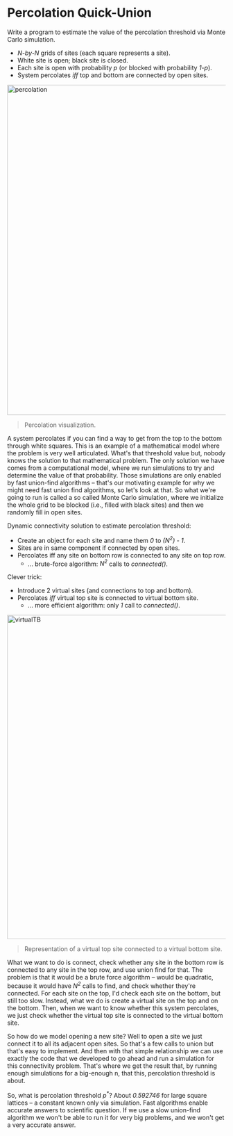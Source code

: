 # Percolation Quick-Union

Write a program to estimate the value of the percolation threshold via Monte Carlo simulation. 
- <i>N-by-N</i> grids of sites (each square represents a site).
- White site is open; black site is closed.
- Each site is open with probability <i>p</i> (or blocked with probability <i>1-p</i>).
- System percolates <i>iff</i> top and bottom are connected by open sites.

<img width="760" alt="percolation" src="https://user-images.githubusercontent.com/83437383/132085681-bddd311b-e394-4a2f-8f39-564ec090d379.png">

> Percolation visualization.

A system percolates if you can find a way to get from the top to the bottom through white squares. This is an example of a mathematical model where the problem is very well articulated. What's that threshold value but, nobody knows the solution to that mathematical problem. The only solution we have comes from a computational model, where we run simulations to try and determine the value of that probability. Those simulations are only enabled by fast union-find algorithms – that's our motivating example for why we might need fast union find algorithms, so let's look at that. So what we're going to run is called a so called Monte Carlo simulation, where we initialize the whole grid to be blocked (i.e., filled with black sites) and then we randomly fill in open sites.

Dynamic connectivity solution to estimate percolation threshold:

- Create an object for each site and name them <i>0</i> to <i>(N<sup>2</sup>) - 1</i>.
- Sites are in same component if connected by open sites.
- Percolates iff any site on bottom row is connected to any site on top row.
  - ... brute-force algorithm: <i>N<sup>2</sup></i> calls to <i>connected()</i>.

Clever trick: 

- Introduce 2 virtual sites (and connections to top and bottom).
- Percolates <i>iff</i> virtual top site is connected to virtual bottom site.
  - ... more efficient algorithm: only <i>1</i> call to <i>connected()</i>.

<img width="746" alt="virtualTB" src="https://user-images.githubusercontent.com/83437383/132085686-2559745e-cecc-4f51-ba30-89b8a8ee68f6.png">

> Representation of a virtual top site connected to a virtual bottom site.

What we want to do is connect, check whether any site in the bottom row is connected to any site in the top row, and use union find for that. The problem is that it would be a brute force algorithm – would be quadratic, because it would have <i>N<sup>2</sup></i> calls to find, and check whether they're connected. For each site on the top, I'd check each site on the bottom, but still too slow. Instead, what we do is create a virtual site on the top and on the bottom. Then, when we want to know whether this system percolates, we just check whether the virtual top site is connected to the virtual bottom site.

So how do we model opening a new site? Well to open a site we just connect it to all its adjacent open sites. So that's a few calls to union but that's easy to implement. And then with that simple relationship we can use exactly the code that we developed to go ahead and run a simulation for this connectivity problem. That's where we get the result that, by running enough simulations for a big-enough n, that this, percolation threshold is about.

So, what is percolation threshold <i>p<sup>*</sup></i>? About <i>0.592746</i> for large square lattices – a constant known only via simulation. Fast algorithms enable accurate answers to scientific question. If we use a slow union-find algorithm we won't be able to run it for very big problems, and we won't get a very accurate answer. 
